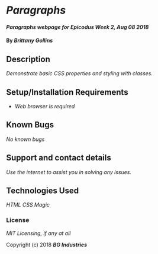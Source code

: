 # _Paragraphs_

#### _Paragraphs webpage for Epicodus Week 2, Aug 08 2018_

#### By _**Brittany Gollins**_

## Description

_Demonstrate basic CSS properties and styling with classes._

## Setup/Installation Requirements

* _Web browser is required_

## Known Bugs

_No known bugs_

## Support and contact details

_Use the internet to assist you in solving any issues._

## Technologies Used

_HTML_
_CSS_
_Magic_

### License

*MIT Licensing, if any at all*

Copyright (c) 2018 **_BG Industries_**
